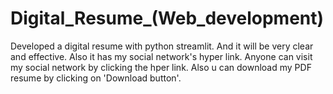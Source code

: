 # Digital_Resume_(Web_development)
 Developed a digital resume with python streamlit. And it will be very clear and effective. Also it has my social network's hyper link. Anyone can visit my social network by clicking the hper link. Also u can download my PDF resume by clicking on 'Download button'.
